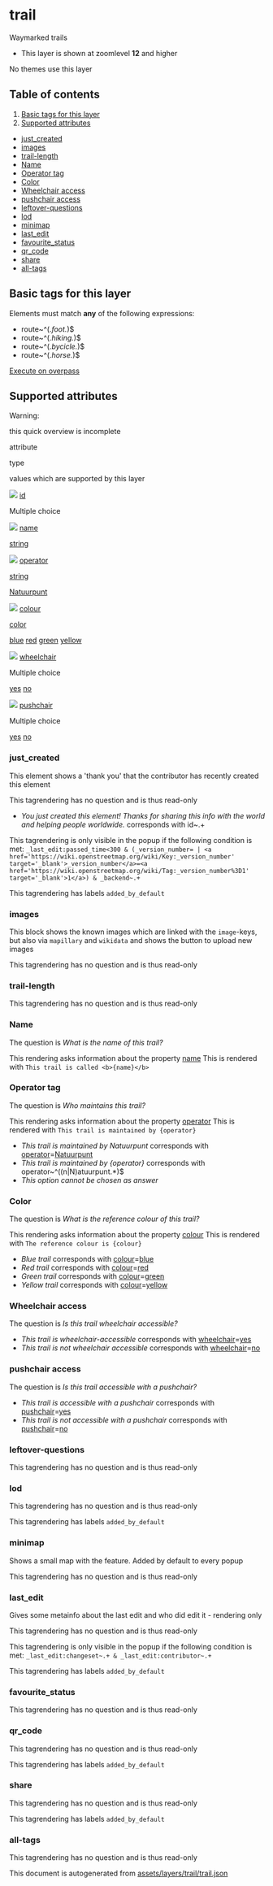 [//]: # (WARNING: this file is automatically generated. Please find the sources at the bottom and edit those sources)

trail
=====

Waymarked trails

*   This layer is shown at zoomlevel **12** and higher

No themes use this layer

Table of contents
-----------------

1.  [Basic tags for this layer](#-basic-tags-for-this-layer-)
2.  [Supported attributes](#-supported-attributes-)

*   [just\_created](#just_created)
*   [images](#images)
*   [trail-length](#trail-length)
*   [Name](#name)
*   [Operator tag](#operator-tag)
*   [Color](#color)
*   [Wheelchair access](#wheelchair-access)
*   [pushchair access](#pushchair-access)
*   [leftover-questions](#leftover-questions)
*   [lod](#lod)
*   [minimap](#minimap)
*   [last\_edit](#last_edit)
*   [favourite\_status](#favourite_status)
*   [qr\_code](#qr_code)
*   [share](#share)
*   [all-tags](#all-tags)

Basic tags for this layer
-------------------------

Elements must match **any** of the following expressions:

*   route~^(._foot._)$
*   route~^(._hiking._)$
*   route~^(._bycicle._)$
*   route~^(._horse._)$

[Execute on overpass](http://overpass-turbo.eu/?Q=%5Bout%3Ajson%5D%5Btimeout%3A90%5D%3B%28%20%20%20%20nwr%5B%22route%22~%22%5E%28.*foot.*%29%24%22%5D%28%7B%7Bbbox%7D%7D%29%3B%0A%20%20%20%20nwr%5B%22route%22~%22%5E%28.*hiking.*%29%24%22%5D%28%7B%7Bbbox%7D%7D%29%3B%0A%20%20%20%20nwr%5B%22route%22~%22%5E%28.*bycicle.*%29%24%22%5D%28%7B%7Bbbox%7D%7D%29%3B%0A%20%20%20%20nwr%5B%22route%22~%22%5E%28.*horse.*%29%24%22%5D%28%7B%7Bbbox%7D%7D%29%3B%0A%29%3Bout%20body%3B%3E%3Bout%20skel%20qt%3B)

Supported attributes
--------------------

Warning:

this quick overview is incomplete

attribute

type

values which are supported by this layer

[![](https://mapcomplete.org/assets/svg/statistics.svg)](https://taginfo.openstreetmap.org/keys/id#values) [id](https://wiki.openstreetmap.org/wiki/Key:id)

Multiple choice

[![](https://mapcomplete.org/assets/svg/statistics.svg)](https://taginfo.openstreetmap.org/keys/name#values) [name](https://wiki.openstreetmap.org/wiki/Key:name)

[string](../SpecialInputElements.md#string)

[![](https://mapcomplete.org/assets/svg/statistics.svg)](https://taginfo.openstreetmap.org/keys/operator#values) [operator](https://wiki.openstreetmap.org/wiki/Key:operator)

[string](../SpecialInputElements.md#string)

[Natuurpunt](https://wiki.openstreetmap.org/wiki/Tag:operator%3DNatuurpunt)

[![](https://mapcomplete.org/assets/svg/statistics.svg)](https://taginfo.openstreetmap.org/keys/colour#values) [colour](https://wiki.openstreetmap.org/wiki/Key:colour)

[color](../SpecialInputElements.md#color)

[blue](https://wiki.openstreetmap.org/wiki/Tag:colour%3Dblue) [red](https://wiki.openstreetmap.org/wiki/Tag:colour%3Dred) [green](https://wiki.openstreetmap.org/wiki/Tag:colour%3Dgreen) [yellow](https://wiki.openstreetmap.org/wiki/Tag:colour%3Dyellow)

[![](https://mapcomplete.org/assets/svg/statistics.svg)](https://taginfo.openstreetmap.org/keys/wheelchair#values) [wheelchair](https://wiki.openstreetmap.org/wiki/Key:wheelchair)

Multiple choice

[yes](https://wiki.openstreetmap.org/wiki/Tag:wheelchair%3Dyes) [no](https://wiki.openstreetmap.org/wiki/Tag:wheelchair%3Dno)

[![](https://mapcomplete.org/assets/svg/statistics.svg)](https://taginfo.openstreetmap.org/keys/pushchair#values) [pushchair](https://wiki.openstreetmap.org/wiki/Key:pushchair)

Multiple choice

[yes](https://wiki.openstreetmap.org/wiki/Tag:pushchair%3Dyes) [no](https://wiki.openstreetmap.org/wiki/Tag:pushchair%3Dno)

### just\_created

This element shows a 'thank you' that the contributor has recently created this element

This tagrendering has no question and is thus read-only

*   _You just created this element! Thanks for sharing this info with the world and helping people worldwide._ corresponds with id~.+

This tagrendering is only visible in the popup if the following condition is met: `_last_edit:passed_time<300 & (_version_number= | <a href='https://wiki.openstreetmap.org/wiki/Key:_version_number' target='_blank'>_version_number</a>=<a href='https://wiki.openstreetmap.org/wiki/Tag:_version_number%3D1' target='_blank'>1</a>) & _backend~.+`

This tagrendering has labels `added_by_default`

### images

This block shows the known images which are linked with the `image`\-keys, but also via `mapillary` and `wikidata` and shows the button to upload new images

This tagrendering has no question and is thus read-only

### trail-length

This tagrendering has no question and is thus read-only

### Name

The question is _What is the name of this trail?_

This rendering asks information about the property [name](https://wiki.openstreetmap.org/wiki/Key:name) This is rendered with `This trail is called <b>{name}</b>`

### Operator tag

The question is _Who maintains this trail?_

This rendering asks information about the property [operator](https://wiki.openstreetmap.org/wiki/Key:operator) This is rendered with `This trail is maintained by {operator}`

*   _This trail is maintained by Natuurpunt_ corresponds with [operator](https://wiki.openstreetmap.org/wiki/Key:operator)\=[Natuurpunt](https://wiki.openstreetmap.org/wiki/Tag:operator%3DNatuurpunt)
*   _This trail is maintained by {operator}_ corresponds with operator~^((n|N)atuurpunt.\*)$
*   _This option cannot be chosen as answer_

### Color

The question is _What is the reference colour of this trail?_

This rendering asks information about the property [colour](https://wiki.openstreetmap.org/wiki/Key:colour) This is rendered with `The reference colour is {colour}`

*   _Blue trail_ corresponds with [colour](https://wiki.openstreetmap.org/wiki/Key:colour)\=[blue](https://wiki.openstreetmap.org/wiki/Tag:colour%3Dblue)
*   _Red trail_ corresponds with [colour](https://wiki.openstreetmap.org/wiki/Key:colour)\=[red](https://wiki.openstreetmap.org/wiki/Tag:colour%3Dred)
*   _Green trail_ corresponds with [colour](https://wiki.openstreetmap.org/wiki/Key:colour)\=[green](https://wiki.openstreetmap.org/wiki/Tag:colour%3Dgreen)
*   _Yellow trail_ corresponds with [colour](https://wiki.openstreetmap.org/wiki/Key:colour)\=[yellow](https://wiki.openstreetmap.org/wiki/Tag:colour%3Dyellow)

### Wheelchair access

The question is _Is this trail wheelchair accessible?_

*   _This trail is wheelchair-accessible_ corresponds with [wheelchair](https://wiki.openstreetmap.org/wiki/Key:wheelchair)\=[yes](https://wiki.openstreetmap.org/wiki/Tag:wheelchair%3Dyes)
*   _This trail is not wheelchair accessible_ corresponds with [wheelchair](https://wiki.openstreetmap.org/wiki/Key:wheelchair)\=[no](https://wiki.openstreetmap.org/wiki/Tag:wheelchair%3Dno)

### pushchair access

The question is _Is this trail accessible with a pushchair?_

*   _This trail is accessible with a pushchair_ corresponds with [pushchair](https://wiki.openstreetmap.org/wiki/Key:pushchair)\=[yes](https://wiki.openstreetmap.org/wiki/Tag:pushchair%3Dyes)
*   _This trail is not accessible with a pushchair_ corresponds with [pushchair](https://wiki.openstreetmap.org/wiki/Key:pushchair)\=[no](https://wiki.openstreetmap.org/wiki/Tag:pushchair%3Dno)

### leftover-questions

This tagrendering has no question and is thus read-only

### lod

This tagrendering has no question and is thus read-only

This tagrendering has labels `added_by_default`

### minimap

Shows a small map with the feature. Added by default to every popup

This tagrendering has no question and is thus read-only

### last\_edit

Gives some metainfo about the last edit and who did edit it - rendering only

This tagrendering has no question and is thus read-only

This tagrendering is only visible in the popup if the following condition is met: `_last_edit:changeset~.+ & _last_edit:contributor~.+`

This tagrendering has labels `added_by_default`

### favourite\_status

This tagrendering has no question and is thus read-only

### qr\_code

This tagrendering has no question and is thus read-only

This tagrendering has labels `added_by_default`

### share

This tagrendering has no question and is thus read-only

This tagrendering has labels `added_by_default`

### all-tags

This tagrendering has no question and is thus read-only

This document is autogenerated from [assets/layers/trail/trail.json](https://github.com/pietervdvn/MapComplete/blob/develop/assets/layers/trail/trail.json)
